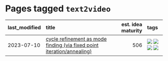 # Pages tagged `text2video`

|last_modified|title|est. idea maturity|tags
|:---|:---|---:|:---|
|2023-07-10|[cycle refinement as mode finding (via fixed point iteration/annealing)](../cycle_refinement_as_modefinding.md)|506|[![](https://img.shields.io/badge/tag-experimental-d5ffe)](../tags/experimental.md) [![](https://img.shields.io/badge/tag-publication-e168be)](../tags/publication.md) [![](https://img.shields.io/badge/tag-text2image-297b32)](../tags/text2image.md) [![](https://img.shields.io/badge/tag-text2video-4ed36d)](../tags/text2video.md)|